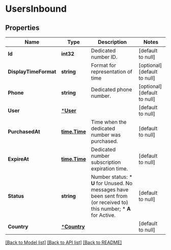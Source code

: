 # UsersInbound

## Properties
Name | Type | Description | Notes
------------ | ------------- | ------------- | -------------
**Id** | **int32** | Dedicated number ID. | [default to null]
**DisplayTimeFormat** | **string** | Format for representation of time | [optional] [default to null]
**Phone** | **string** | Dedicated phone number. | [optional] [default to null]
**User** | [***User**](User.md) |  | [default to null]
**PurchasedAt** | [**time.Time**](time.Time.md) | Time when the dedicated number was purchased. | [default to null]
**ExpireAt** | [**time.Time**](time.Time.md) | Dedicated number subscription expiration time. | [default to null]
**Status** | **string** | Number status: *   **U** for Unused. No messages have been sent from (or received to) this number; *   **A** for Active.  | [default to null]
**Country** | [***Country**](Country.md) |  | [default to null]

[[Back to Model list]](../README.md#documentation-for-models) [[Back to API list]](../README.md#documentation-for-api-endpoints) [[Back to README]](../README.md)


